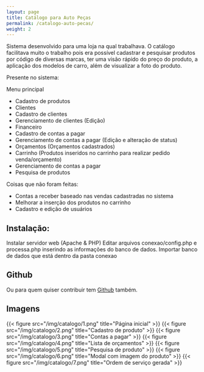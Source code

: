 ```yaml
---
layout: page
title: Catálogo para Auto Peças
permalink: /catalogo-auto-pecas/
weight: 2
---
```


Sistema desenvolvido para uma loja na qual trabalhava. O catálogo facilitava muito o trabalho pois era possível cadastrar e pesquisar produtos por código de diversas marcas, ter uma visão rápido do preço do produto, a aplicação dos modelos de carro, além de visualizar a foto do produto.

Presente no sistema:

Menu principal
* Cadastro de produtos
* Clientes
* Cadastro de clientes
* Gerenciamento de clientes (Edição)
* Financeiro
* Cadastro de contas a pagar
* Gerenciamento de contas a pagar (Edição e alteração de status)
* Orçamentos (Orçamentos cadastrados)
* Carrinho (Produtos inseridos no carrinho para realizar pedido venda/orçamento)
* Gerenciamento de contas a pagar
* Pesquisa de produtos

Coisas que não foram feitas:
* Contas a receber baseado nas vendas cadastradas no sistema
* Melhorar a inserção dos produtos no carrinho
* Cadastro e edição de usuários

## Instalação:
Instalar servidor web (Apache & PHP)
Editar arquivos conexao/config.php  e processa.php inserindo as informações do banco de dados.
Importar banco de dados que está dentro da pasta conexao

## Github 
Ou para quem quiser contribuir tem [Github](https://github.com/sidneiweber/catalogo-auto-pecas) também.

## Imagens

{{< figure src="/img/catalogo/1.png" title="Página inicial" >}}
{{< figure src="/img/catalogo/2.png" title="Cadastro de produto" >}}
{{< figure src="/img/catalogo/3.png" title="Contas a pagar" >}}
{{< figure src="/img/catalogo/4.png" title="Lista de orçamentos" >}}
{{< figure src="/img/catalogo/5.png" title="Pesquisa de produto" >}}
{{< figure src="/img/catalogo/6.png" title="Modal com imagem do produto" >}}
{{< figure src="/img/catalogo/7.png" title="Ordem de serviço gerada" >}}
